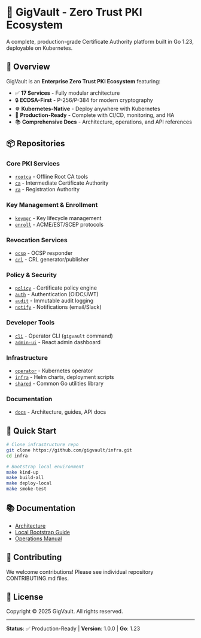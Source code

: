 # 🔐 GigVault - Zero Trust PKI Ecosystem

A complete, production-grade Certificate Authority platform built in Go 1.23, deployable on Kubernetes.

## 🌟 Overview

GigVault is an **Enterprise Zero Trust PKI Ecosystem** featuring:

- ✅ **17 Services** - Fully modular architecture
- 🔒 **ECDSA-First** - P-256/P-384 for modern cryptography
- ☸️ **Kubernetes-Native** - Deploy anywhere with Kubernetes
- 🚀 **Production-Ready** - Complete with CI/CD, monitoring, and HA
- 📚 **Comprehensive Docs** - Architecture, operations, and API references

## 📦 Repositories

### Core PKI Services
- [`rootca`](https://github.com/gigvault/rootca) - Offline Root CA tools
- [`ca`](https://github.com/gigvault/ca) - Intermediate Certificate Authority
- [`ra`](https://github.com/gigvault/ra) - Registration Authority

### Key Management & Enrollment
- [`keymgr`](https://github.com/gigvault/keymgr) - Key lifecycle management
- [`enroll`](https://github.com/gigvault/enroll) - ACME/EST/SCEP protocols

### Revocation Services
- [`ocsp`](https://github.com/gigvault/ocsp) - OCSP responder
- [`crl`](https://github.com/gigvault/crl) - CRL generator/publisher

### Policy & Security
- [`policy`](https://github.com/gigvault/policy) - Certificate policy engine
- [`auth`](https://github.com/gigvault/auth) - Authentication (OIDC/JWT)
- [`audit`](https://github.com/gigvault/audit) - Immutable audit logging
- [`notify`](https://github.com/gigvault/notify) - Notifications (email/Slack)

### Developer Tools
- [`cli`](https://github.com/gigvault/cli) - Operator CLI (`gigvault` command)
- [`admin-ui`](https://github.com/gigvault/admin-ui) - React admin dashboard

### Infrastructure
- [`operator`](https://github.com/gigvault/operator) - Kubernetes operator
- [`infra`](https://github.com/gigvault/infra) - Helm charts, deployment scripts
- [`shared`](https://github.com/gigvault/shared) - Common Go utilities library

### Documentation
- [`docs`](https://github.com/gigvault/docs) - Architecture, guides, API docs

## 🚀 Quick Start

```bash
# Clone infrastructure repo
git clone https://github.com/gigvault/infra.git
cd infra

# Bootstrap local environment
make kind-up
make build-all
make deploy-local
make smoke-test
```

## 📚 Documentation

- [Architecture](https://github.com/gigvault/docs/blob/main/architecture/ARCHITECTURE.md)
- [Local Bootstrap Guide](https://github.com/gigvault/docs/blob/main/guides/BOOTSTRAP_LOCAL.md)
- [Operations Manual](https://github.com/gigvault/docs/blob/main/guides/OPSEC.md)

## 🤝 Contributing

We welcome contributions! Please see individual repository CONTRIBUTING.md files.

## 📄 License

Copyright © 2025 GigVault. All rights reserved.

---

**Status**: ✅ Production-Ready | **Version**: 1.0.0 | **Go**: 1.23

